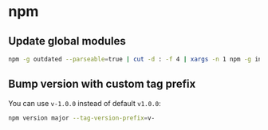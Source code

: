 # npm

## Update global modules

```sh
npm -g outdated --parseable=true | cut -d : -f 4 | xargs -n 1 npm -g install
```

## Bump version with custom tag prefix

You can use `v-1.0.0` instead of default `v1.0.0`:

```sh
npm version major --tag-version-prefix=v-
```
